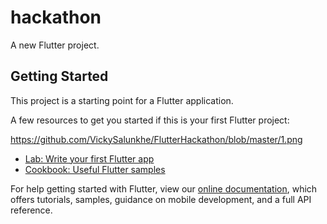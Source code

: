 # hackathon

A new Flutter project.

## Getting Started

This project is a starting point for a Flutter application.

A few resources to get you started if this is your first Flutter project:

<img>https://github.com/VickySalunkhe/FlutterHackathon/blob/master/1.png</img>

- [Lab: Write your first Flutter app](https://flutter.dev/docs/get-started/codelab)
- [Cookbook: Useful Flutter samples](https://flutter.dev/docs/cookbook)

For help getting started with Flutter, view our
[online documentation](https://flutter.dev/docs), which offers tutorials,
samples, guidance on mobile development, and a full API reference.
